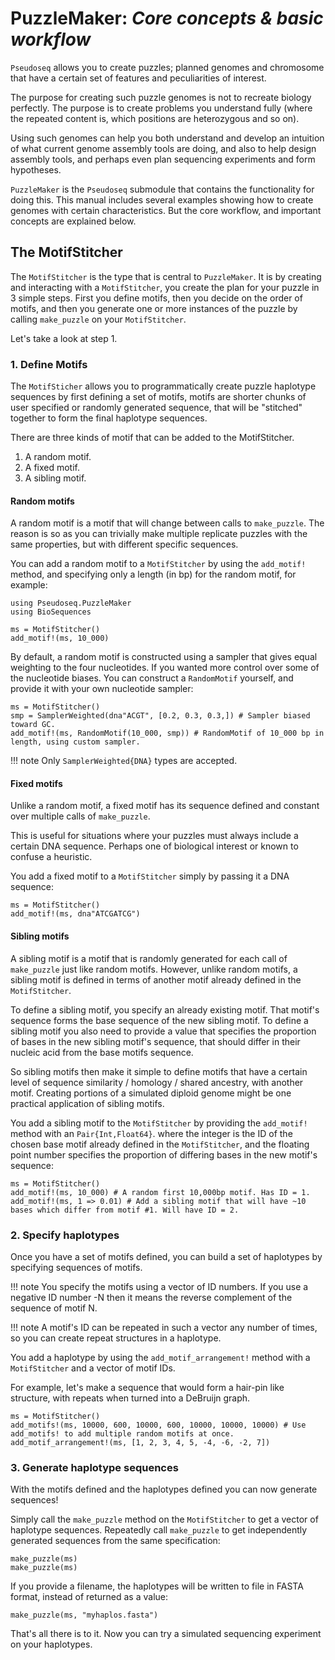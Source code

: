 # PuzzleMaker: _Core concepts & basic workflow_

`Pseudoseq` allows you to create puzzles; planned genomes and chromosome that
have a certain set of features and peculiarities of interest.

The purpose for creating such puzzle genomes is not to recreate biology perfectly.
The purpose is to create problems you understand fully (where the repeated
content is, which positions are heterozygous and so on).

Using such genomes can help you both understand and develop an intuition of what
current genome assembly tools are doing, and also to help design assembly
tools, and perhaps even plan sequencing experiments and form hypotheses.

`PuzzleMaker` is the `Pseudoseq` submodule that contains the functionality for
doing this. This manual includes several examples showing how to create genomes
with certain characteristics.
But the core workflow, and important concepts are explained below.

## The MotifStitcher

The `MotifStitcher` is the type that is central to `PuzzleMaker`.
It is by creating and interacting with a `MotifStitcher`, you create the plan
for your puzzle in 3 simple steps. First you define motifs, then you decide on
the order of motifs, and then you generate one or more instances of the puzzle
by calling `make_puzzle` on your `MotifStitcher`.

Let's take a look at step 1.

### 1. Define Motifs

The `MotifSticher` allows you to programmatically create puzzle haplotype
sequences by first defining a set of motifs, motifs are shorter chunks of user
specified or randomly generated sequence, that will be "stitched" together to
form the final haplotype sequences.

There are three kinds of motif that can be added to the MotifStitcher.

1. A random motif.
2. A fixed motif.
3. A sibling motif.

#### Random motifs

A random motif is a motif that will change between calls to `make_puzzle`.
The reason is so as you can trivially make multiple replicate puzzles with the
same properties, but with different specific sequences.

You can add a random motif to a `MotifStitcher` by using the `add_motif!` method,
and specifying only a length (in bp) for the random motif, for example:

```@setup pmkr
using Pseudoseq.PuzzleMaker
using BioSequences
```

```@repl pmkr
ms = MotifStitcher()
add_motif!(ms, 10_000)
```

By default, a random motif is constructed using a sampler that gives equal weighting
to the four nucleotides. If you wanted more control over some of the nucleotide
biases. You can construct a `RandomMotif` yourself, and provide it with your own
nucleotide sampler:

```@repl pmkr
ms = MotifStitcher()
smp = SamplerWeighted(dna"ACGT", [0.2, 0.3, 0.3,]) # Sampler biased toward GC.
add_motif!(ms, RandomMotif(10_000, smp)) # RandomMotif of 10_000 bp in length, using custom sampler.
```

!!! note
    Only `SamplerWeighted{DNA}` types are accepted.

#### Fixed motifs

Unlike a random motif, a fixed motif has its sequence defined and constant over
multiple calls of `make_puzzle`.

This is useful for situations where your puzzles must always include a certain
DNA sequence. Perhaps one of biological interest or known to confuse a heuristic.

You add a fixed motif to a `MotifStitcher` simply by passing it a DNA sequence:

```@repl pmkr
ms = MotifStitcher()
add_motif!(ms, dna"ATCGATCG")
```

#### Sibling motifs

A sibling motif is a motif that is randomly generated for each call of
`make_puzzle` just like random motifs. However, unlike random motifs, a sibling
motif is defined in terms of another motif already defined in the `MotifStitcher`.

To define a sibling motif, you specify an already existing motif. That motif's
sequence forms the base sequence of the new sibling motif. To define a sibling
motif you also need to provide a value that specifies the proportion of bases in
the new sibling motif's sequence, that should differ in their nucleic acid from
the base motifs sequence.

So sibling motifs then make it simple to define motifs that have a certain
level of sequence similarity / homology / shared ancestry, with another motif.
Creating portions of a simulated diploid genome might be one practical application
of sibling motifs.

You add a sibling motif to the `MotifStitcher` by providing the `add_motif!` method
with an `Pair{Int,Float64}`. where the integer is the ID of the chosen base motif
already defined in the `MotifStitcher`, and the floating point number specifies
the proportion of differing bases in the new motif's sequence:

```@repl pmkr
ms = MotifStitcher()
add_motif!(ms, 10_000) # A random first 10,000bp motif. Has ID = 1.
add_motif!(ms, 1 => 0.01) # Add a sibling motif that will have ~10 bases which differ from motif #1. Will have ID = 2.
```

### 2. Specify haplotypes

Once you have a set of motifs defined, you can build a set of haplotypes by
specifying sequences of motifs.

!!! note
    You specify the motifs using a vector of ID numbers. If you use a negative ID
    number -N then it means the reverse complement of the sequence of motif N.

!!! note
    A motif's ID can be repeated in such a vector any number of times, so you can
    create repeat structures in a haplotype. 

You add a haplotype by using the `add_motif_arrangement!` method with a
`MotifStitcher` and a vector of motif IDs.

For example, let's make a sequence that would form a hair-pin like structure,
with repeats when turned into a DeBruijn graph.

```@repl pmkr
ms = MotifStitcher()
add_motifs!(ms, 10000, 600, 10000, 600, 10000, 10000, 10000) # Use add_motifs! to add multiple random motifs at once.
add_motif_arrangement!(ms, [1, 2, 3, 4, 5, -4, -6, -2, 7])
```

### 3. Generate haplotype sequences

With the motifs defined and the haplotypes defined you can now generate sequences!

Simply call the `make_puzzle` method on the `MotifStitcher` to get a vector of
haplotype sequences. Repeatedly call `make_puzzle` to get independently generated
sequences from the same specification:

```@repl pmkr
make_puzzle(ms)
make_puzzle(ms)
```

If you provide a filename, the haplotypes will be written to file in FASTA
format, instead of returned as a value:

```@repl pmkr
make_puzzle(ms, "myhaplos.fasta")
```

That's all there is to it. Now you can try a simulated sequencing experiment on
your haplotypes. 